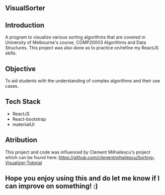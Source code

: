 ## VisualSorter

## Introduction

A program to visualize various sorting algorithms that are covered in University of Melbourne's course, COMP20003 Algorithms and Data Structures.
This project was also done as to practice on/refine my ReactJS skills.

## Objective

To aid students with the understanding of complex algorithms and their use cases.

## Tech Stack

- ReactJS
- React-bootstrap
- materiialUI

## Atribution

This project and code was influenced by Clement Milhailescu's project which can be found here: https://github.com/clementmihailescu/Sorting-Visualizer-Tutorial

## Hope you enjoy using this and do let me know if I can improve on something! :)
